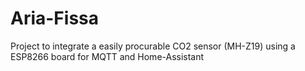 # Aria-Fissa
Project to integrate a easily procurable CO2 sensor (MH-Z19) using a ESP8266 board for MQTT and Home-Assistant
